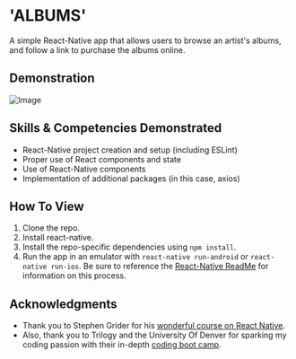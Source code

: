 # 'ALBUMS'

A simple React-Native app that allows users to browse an artist's albums, and follow a link to purchase the albums online.

## Demonstration

![Image](https://github.com/dgellisco/ReactNative-Albums/blob/master/README-Demo01.gif?raw=true)

## Skills & Competencies Demonstrated

* React-Native project creation and setup (including ESLint)
* Proper use of React components and state
* Use of React-Native components
* Implementation of additional packages (in this case, axios)

## How To View

1. Clone the repo.
2. Install react-native.
3. Install the repo-specific dependencies using `npm install`.
3. Run the app in an emulator with `react-native run-android` or `react-native run-ios`.  Be sure to reference the [React-Native ReadMe](https://github.com/facebook/react-native/blob/master/README.md) for information on this process.

## Acknowledgments

* Thank you to Stephen Grider for his [wonderful course on React Native](https://www.udemy.com/the-complete-react-native-and-redux-course/).
* Also, thank you to Trilogy and the University Of Denver for sparking my coding passion with their in-depth [coding boot camp](https://bootcamp.du.edu/coding/).

